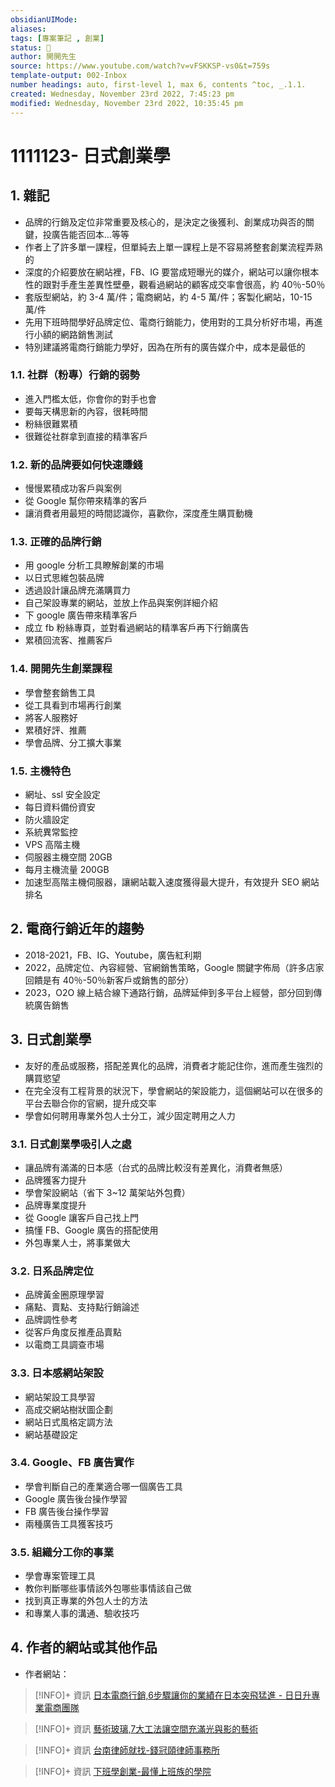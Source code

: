 ```yaml
---
obsidianUIMode: 
aliases: 
tags: [專案筆記 , 創業]
status: 🌱
author: 開開先生
source: https://www.youtube.com/watch?v=vFSKKSP-vs0&t=759s
template-output: 002-Inbox
number headings: auto, first-level 1, max 6, contents ^toc, _.1.1.
created: Wednesday, November 23rd 2022, 7:45:23 pm
modified: Wednesday, November 23rd 2022, 10:35:45 pm
---
```

# 1111123- 日式創業學

## 1. 雜記
- 品牌的行銷及定位非常重要及核心的，是決定之後獲利、創業成功與否的關鍵，投廣告能否回本…等等
- 作者上了許多單一課程，但單純去上單一課程上是不容易將整套創業流程弄熟的
- 深度的介紹要放在網站裡，FB、IG 要當成短曝光的媒介，網站可以讓你根本性的跟對手產生差異性壁壘，觀看過網站的顧客成交率會很高，約 40％-50％
- 套版型網站，約 3-4 萬/件；電商網站，約 4-5 萬/件；客製化網站，10-15 萬/件
- 先用下班時間學好品牌定位、電商行銷能力，使用對的工具分析好市場，再進行小額的網路銷售測試
- 特別建議將電商行銷能力學好，因為在所有的廣告媒介中，成本是最低的
### 1.1. 社群（粉專）行銷的弱勢
- 進入門檻太低，你會你的對手也會
- 要每天構思新的內容，很耗時間
- 粉絲很難累積
- 很難從社群拿到直接的精準客戶
### 1.2. 新的品牌要如何快速賺錢
- 慢慢累積成功客戶與案例
- 從 Google 幫你帶來精準的客戶
- 讓消費者用最短的時間認識你，喜歡你，深度產生購買動機
### 1.3. 正確的品牌行銷
- 用 google 分析工具瞭解創業的市場
- 以日式思維包裝品牌
- 透過設計讓品牌充滿購買力
- 自己架設專業的網站，並放上作品與案例詳細介紹
- 下 google 廣告帶來精準客戶
- 成立 fb 粉絲專頁，並對看過網站的精準客戶再下行銷廣告
- 累積回流客、推薦客戶
### 1.4. 開開先生創業課程
- 學會整套銷售工具
- 從工具看到市場再行創業
- 將客人服務好
- 累積好評、推薦
- 學會品牌、分工擴大事業
### 1.5. 主機特色
- 網址、ssl 安全設定
- 每日資料備份資安
- 防火牆設定
- 系統異常監控
- VPS 高階主機
- 伺服器主機空間 20GB
- 每月主機流量 200GB
- 加速型高階主機伺服器，讓網站載入速度獲得最大提升，有效提升 SEO 網站排名

## 2. 電商行銷近年的趨勢
- 2018-2021，FB、IG、Youtube，廣告紅利期
- 2022，品牌定位、內容經營、官網銷售策略，Google 關鍵字佈局（許多店家回饋是有 40％-50％新客戶或銷售的部分）
- 2023，O2O 線上結合線下通路行銷，品牌延伸到多平台上經營，部分回到傳統廣告銷售

## 3. 日式創業學
- 友好的產品或服務，搭配差異化的品牌，消費者才能記住你，進而產生強烈的購買慾望
- 在完全沒有工程背景的狀況下，學會網站的架設能力，這個網站可以在很多的平台去聯合你的官網，提升成交率
- 學會如何聘用專業外包人士分工，減少固定聘用之人力

### 3.1. 日式創業學吸引人之處
- 讓品牌有滿滿的日本感（台式的品牌比較沒有差異化，消費者無感）
- 品牌獲客力提升
- 學會架設網站（省下 3~12 萬架站外包費）
- 品牌專業度提升
- 從 Google 讓客戶自己找上門
- 搞懂 FB、Google 廣告的搭配使用
- 外包專業人士，將事業做大

### 3.2. 日系品牌定位
- 品牌黃金圈原理學習
- 痛點、賣點、支持點行銷論述
- 品牌調性參考
- 從客戶角度反推產品賣點
- 以電商工具調查市場

### 3.3. 日本感網站架設
- 網站架設工具學習
- 高成交網站樹狀圖企劃
- 網站日式風格定調方法
- 網站基礎設定

### 3.4. Google、FB 廣告實作
- 學會判斷自己的產業適合哪一個廣告工具
- Google 廣告後台操作學習
- FB 廣告後台操作學習
- 兩種廣告工具獲客技巧

### 3.5. 組織分工你的事業
- 學會專案管理工具
- 教你判斷哪些事情該外包哪些事情該自己做
- 找到真正專業的外包人士的方法
- 和專業人事的溝通、驗收技巧

## 4. 作者的網站或其他作品
- 作者網站：
> [!INFO]+ 資訊
> [日本電商行銷,6步驟讓你的業績在日本突飛猛進 - 日日升專業電商團隊](https://dayup.tw/)

> [!INFO]+ 資訊
> [藝術玻璃,7大工法讓空間充滿光與影的藝術](https://artglass.tw/)

> [!INFO]+ 資訊
> [台南律師就找-錢冠頤律師事務所](https://chienlawyer.tw/)

> [!INFO]+ 資訊
> [下班學創業-最懂上班族的學院](https://stopup.tw/)


